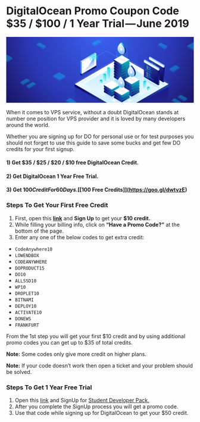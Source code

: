 # DigitalOcean Promo Coupon Code $35 / $100 / 1 Year Trial — June 2019
![DigitalOcean Promo Code](https://github.com/tokyoghoul6/DigitalOcean-Promo-Coupon-Code-35-100-1-Year-Free-Trial/blob/master/DigitalOcean.png)

When it comes to VPS service, without a doubt DigitalOcean stands at number one position for VPS provider and it is loved by many developers around the world.

Whether you are signing up for DO for personal use or for test purposes you should not forget to use this guide to save some bucks and get few DO credits for your first signup.

#### 1) Get $35 / $25 / $20 / $10 free DigitalOcean Credit.

#### 2) Get DigitalOcean 1 Year Free Trial.

#### 3) Get $100 Credit For 60 Days. [[$100 Free Credits]](https://goo.gl/dwtvzE)

### Steps To Get Your First Free Credit

1. First, open this [**link**](https://goo.gl/PnK6ZP) and **Sign Up** to get your **$10 credit.**  
2. While filling your billing info, click on **“Have a Promo Code?”** at the bottom of the page.  
3. Enter any one of the below codes to get extra credit:

- `CodeAnywhere10`  
- `LOWENDBOX`  
- `CODEANYWHERE`  
- `DOPRODUCT15`  
- `DO10`  
- `ALLSSD10`  
- `WP10`  
- `DROPLET10`  
- `BITNAMI`  
- `DEPLOY10`  
- `ACTIVATE10`  
- `DONEWS`  
- `FRANKFURT`

From the 1st step you will get your first $10 credit and by using additional promo codes you can get up to $35 of total credits.

**Note:** Some codes only give more credit on higher plans.

**Note:** If your code doesn’t work then open a ticket and your problem should be solved.

### Steps To Get 1 Year Free Trial

1. Open this [link](https://goo.gl/PnK6ZP) and SignUp for [Student Developer Pack.](https://education.github.com/pack)  
2. After you complete the SignUp process you will get a promo code.  
3. Use that code while signing up for DigitalOcean to get your $50 credit.
